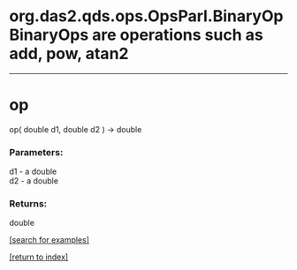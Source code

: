 # org.das2.qds.ops.OpsParl.BinaryOpBinaryOps are operations such as add, pow, atan2
***
<a name="op"></a>
# op
op( double d1, double d2 ) &rarr; double



### Parameters:
d1 - a double
<br>d2 - a double

### Returns:
double


<a href="https://github.com/autoplot/dev/search?q=op&unscoped_q=op">[search for examples]</a>

<a href="https://github.com/autoplot/documentation/blob/master/javadoc/index-all.md">[return to index]</a>

